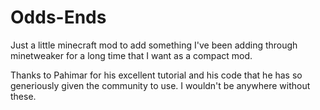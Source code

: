 # Odds-Ends

Just a little minecraft mod to add something I've been adding through minetweaker for a long time that I want as a compact mod.

Thanks to Pahimar for his excellent tutorial and his code that he has so generiously given the community to use. I wouldn't be anywhere without these.